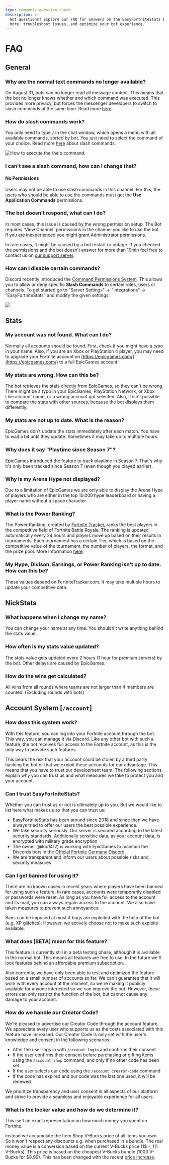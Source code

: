 ```yaml
---
icon: comments-question-check
description: >-
  Got questions? Explore our FAQ for answers on the EasyFortniteStats Bot. Learn
  more, troubleshoot issues, and optimize your bot experience.
---
```


# FAQ

## General

### Why are the normal text commands no longer available?

On August 31, bots can no longer read all message content. This means that the bot no longer knows whether and which command was executed. This provides more privacy, but forces the messenger developers to switch to slash commands at the same time. Read more [here](https://support-dev.discord.com/hc/en-us/articles/4404772028055-Message-Content-Privileged-Intent-for-Verified-Bots).

### How do slash commands work?

You only need to type `/` in the chat window, which opens a menu with all available commands, sorted by bot. You just need to select the command of your choice. Read more [here](https://support.discord.com/hc/en-us/articles/1500000368501-Slash-Commands-FAQ) about slash commands.

![How to execute the /help command.](.gitbook/assets/slash-help.gif)

### I can't see a slash command, how can I change that?

#### No Permissions

Users may not be able to use slash commands in this channel. For this, the users who should be able to use the commands must get the **Use Application Commands** permissions.&#x20;

### The bot doesn't respond, what can I do?

In most cases, this issue is caused by the wrong permission setup. The Bot requires 'View Channel' permissions in the channel you like to use the bot. If you are inexperienced you might grant Administrator permissions.

In rare cases, it might be caused by a bot restart or outage. If you checked the permissions and the bot doesn't answer for more than 10min feel free to contact us on [our support server](https://easyfnstats.com/discord).

### How can I disable certain commands?

Discord recently introduced the [Command Permissions System](https://discord.com/blog/slash-commands-permissions-discord-apps-bots). This allows you to allow or deny specific **Slash Commands** to certain roles, users or channels. To get started go to "Server Settings" -> "Integrations" -> "EasyFortniteStats" and modify the given settings.

![](.gitbook/assets/slash-permissions.gif)

## Stats

### &#x20;**My account was not found. What can I do?**

&#x20;Normally all accounts should be found. First, check if you might have a typo in your name. Also, if you are an Xbox or PlayStation 4 player, you may need to upgrade your Fortnite account on [https://epicgames.com/](https://epicgames.com/) to a full EpicGames account.

### &#x20;My stats are wrong. How can this be?

The bot retrieves the stats directly from EpicGames, so they can't be wrong. There might be a typo in your EpicGames, PlayStation Network, or Xbox Live account name, or a wrong account got selected. Also, it isn't possible to compare the stats with other sources, because the bot displays them differently.

### &#x20;My stats are not up to date. What is the reason?

EpicGames don't update the stats immediately after each match. You have to wait a bit until they update. Sometimes it may take up to multiple hours.

### &#x20;Why does it say "Playtime since Season 7"?

EpicGames introduced the feature to track playtime in Season 7. That's why it's only been tracked since Season 7 (even though you played earlier).

### Why is my Arena Hype not displayed?

Due to a limitation of EpicGames we are only able to display the Arena Hype of players who are either in the top 10.000 hype leaderboard or having a player name without a space character.

### What is the Power Ranking?

The Power Ranking, created by [Fortnite Tracker](https://fortnitetracker.com/), ranks the best players in the competitive field of Fortnite Battle Royale. The ranking is updated automatically every 24 hours and players move up based on their results in tournaments. Each tournament has a certain Tier, which is based on the competitive value of the tournament, the number of players, the format, and the prize pool. More Information [here](https://fortnitetracker.com/article/921/announcement-power-rankings-now-live).

### My Hype, Divison, Earnings, or Power Ranking isn't up to date. How can this be?

These values depend on FortniteTracker.com. It may take multiple hours to update your competitive data.&#x20;

## NickStats

### What happens when I change my name?

You can change your name at any time. You shouldn't write anything behind the stats value.

### How often is my stats value updated?

The stats value gets updated every 2 hours (1 hour for premium servers) by the bot. Other delays are caused by EpicGames.

### How do the wins get calculated?

All wins from all rounds where teams are not larger than 4 members are counted. (Excluding rounds with bots)

## Account System \[`/account`] <a href="#account-system" id="account-system"></a>

### How does this system work?

With this feature, you can log into your Fortnite account through the bot. This way, you can manage it via Discord. Like any other bot with such a feature, the bot receives full access to the Fortnite account, as this is the only way to provide such features.&#x20;

This bears the risk that your account could be stolen by a third party hacking the bot or that we exploit these accounts for our advantage. This means that you have to trust our development team. The following sections explain why you can trust us and what measures we take to protect you and your account.

### Can I trust EasyFortniteStats?

Whether you can trust us or not is ultimately up to you. But we would like to list here what makes us so that you can trust us:

* EasyFortniteStats has been around since 2018 and since then we have always tried to offer our users the best possible experience.
* We take security seriously. Our server is secured according to the latest security standards. Additionally sensitive data, as your account data, is encrypted with military grade encryption
* The owner (@luc1412) is working with EpicGames to maintain the Discords bots in the [Official Fortnite Germany Discord](https://discord.gg/fortnitede)
* We are transparent and inform our users about possible risks and security measures

### Can I get banned for using it?

There are no known cases in recent years where players have been banned for using such a feature. In rare cases, accounts were temporarily disabled or passwords were reset. As long as you have full access to the account and its mail, you can always regain access to the account. We also have taken measures to prevent such annoyances.&#x20;

Bans can be imposed at most if bugs are exploited with the help of the bot (e.g. XP glitches). However, we actively choose not to make such exploits available.

### What does \[BETA] mean for this feature?

This feature is currently still in a beta testing phase, although it is available in the normal bot. This means all features are free to use. In the future we'll lock features behind an affordable premium subscription.

Also currently, we have only been able to test and optimized the feature based on a small number of accounts so far. We can't guarantee that it will work with every account at the moment, so we're making it publicly available for anyone interested so we can improve the bot. However, these errors can only restrict the function of the bot, but cannot cause any damage to your account.

### How do we handle our Creator Code?

We're pleased to advertise our Creator Code through the account feature. We appreciate every user who supports us as the costs associated with this feature have increased. Our Creator Code is only set with the user's knowledge and consent in the following scenarios:

* After the user logs in with `/account login` and confirms their consent
* If the user confirms their consent before purchasing or gifting items using the `/account shop` command, and only if no other code has been set
* If the user selects our code using the `/account creator-code` command
* If the code has expired and our code was the last one used, it will be renewed&#x20;

We prioritize transparency and user consent in all aspects of our platform and strive to provide a seamless and enjoyable experience for all users.

### What is the locker value and how do we determine it?

This isn't an exact representation on how much money you spent on Fortnite.

Instead we accumulate the Item Shop V-Bucks price of all items you own. So it won't respect any discounts e.g. when purchased in a bundle. The real money value is a conversion based on the current V-Bucks price (1$ = 111 V-Bucks). This price is based on the cheapest V-Bucks bundle (1000 V-Bucks for $8.99). This has been changed with the recent [price increase](https://www.fortnite.com/news/upcoming-fortnite-pricing-alignment-in-czech-republic-denmark-eurozone-countries-united-states-and-more-in-october-2023).
